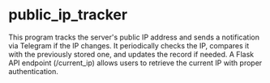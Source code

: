 # public_ip_tracker
This program tracks the server's public IP address and sends a notification via Telegram if the IP changes. It periodically checks the IP, compares it with the previously stored one, and updates the record if needed. A Flask API endpoint (/current_ip) allows users to retrieve the current IP with proper authentication.
